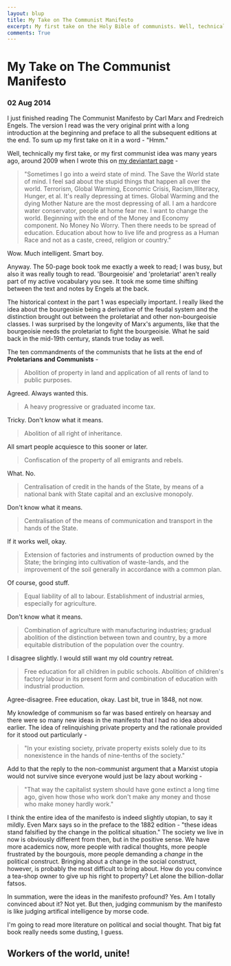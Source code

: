 ```yaml
---
layout: blup
title: My Take on The Communist Manifesto
excerpt: My first take on the Holy Bible of communists. Well, technically the first take was many years ago, but that was unintentional.
comments: True
---
```

# My Take on The Communist Manifesto

### 02 Aug 2014

I just finished reading The Communist Manifesto by Carl Marx and Fredreich Engels. The version I read was the very original print with a long introduction at the beginning and preface to all the subsequent editions at the end. To sum up my first take on it in a word - "Hmm."  

Well, technically my first take, or my first communist idea was many years ago, around 2009 when I wrote this on [my deviantart page](https://lfcmaniac.deviantart.com) -  
<blockquote> "Sometimes I go into a weird state of mind. The Save the World state of mind. I feel sad about the stupid things that happen all over the world. Terrorism, Global Warming, Economic Crisis, Racism,Illiteracy, Hunger, et al. It's really depressing at times. Global Warming and the dying Mother Nature are the most depressing of all. I am a hardcore water conservator, people at home fear me.
I want to change the world. Beginning with the end of the Money and Economy component. No Money No Worry. Then there needs to be spread of education. Education about how to live life and progress as a Human Race and not as a caste, creed, religion or country."</blockquote>

Wow. Much intelligent. Smart boy.

Anyway. The 50-page book took me exactly a week to read; I was busy, but also it was really tough to read. 'Bourgeoisie' and 'proletariat' aren't really part of my active vocabulary you see. It took me some time shifting between the text and notes by Engels at the back. 

The historical context in the part 1 was especially important. I really liked the idea about the bourgeoisie being a derivative of the feudal system and the distinction brought out between the proletariat and other non-bourgeoisie classes. I was surprised by the longevity of Marx's arguments, like that the bourgeoisie needs the proletariat to fight the bourgeoisie. What he said back in the mid-19th century, stands true today as well. 

The ten commandments of the communists that he lists at the end of **Proletarians and Communists** -   


<blockquote> Abolition of property in land and application of all rents of land to public purposes. </blockquote>
Agreed. Always wanted this.


<blockquote>A heavy progressive or graduated income tax.</blockquote>
Tricky. Don't know what it means.

<blockquote>Abolition of all right of inheritance. </blockquote>
All smart people acquiesce to this sooner or later.

<blockquote>Confiscation of the property of all emigrants and rebels. </blockquote>
What. No.

<blockquote>Centralisation of credit in the hands of the State, by means of a national bank with State capital and an exclusive monopoly.
</blockquote>
Don't know what it means.

<blockquote>Centralisation of the means of communication and transport in the hands of the State.</blockquote>
If it works well, okay.

<blockquote>Extension of factories and instruments of production owned by the State; the bringing into cultivation of waste-lands, and the improvement of the soil generally in accordance with a common plan. </blockquote>
Of course, good stuff.

<blockquote>Equal liability of all to labour. Establishment of industrial armies, especially for agriculture.</blockquote>
Don't know what it means.

<blockquote>Combination of agriculture with manufacturing industries; gradual abolition of the distinction between town and country, by a more equitable distribution of the population over the country. </blockquote>
I disagree slightly. I would still want my old country retreat.

<blockquote>Free education for all children in public schools. Abolition of children's factory labour in its present form and combination of education with industrial production.</blockquote>
Agree-disagree. Free education, okay. Last bit, true in 1848, not now.  

My knowledge of communism so far was based entirely on hearsay and there were so many new ideas in the manifesto that I had no idea about earlier. The idea of relinquishing private property and the rationale provided for it stood out particularly -  
<blockquote> "In your existing society, private property exists solely due to its nonexistence in the hands of nine-tenths of the society."</blockquote>  
Add to that the reply to the non-communist argument that a Marxist utopia would not survive since everyone would just be lazy about working -  
<blockquote> "That way the capitalist system should have gone extinct a long time ago, given how those who work don't make any money and those who make money hardly work."</blockquote>  

I think the entire idea of the manifesto is indeed slightly utopian, to say it mildly. Even Marx says so in the preface to the 1882 edition - "these ideas stand falsified by the change in the political situation." The society we live in now is obviously different from then, but in the positive sense. We have more academics now, more people with radical thoughts, more people frustrated by the bourgouis, more people demanding a *change* in the political construct. Bringing about a change in the social construct, however, is probably the most difficult to bring about. How do you convince a tea-shop owner to give up his right to property? Let alone the billion-dollar fatsos.

In summation, were the ideas in the manifesto profound? Yes. Am I totally convinced about it? Not yet. But then, judging communism by the manifesto is like judging artifical intelligence by morse code. 

I'm going to read more literature on political and social thought. That big fat book really needs some dusting, I guess. 

## Workers of the world, unite!

